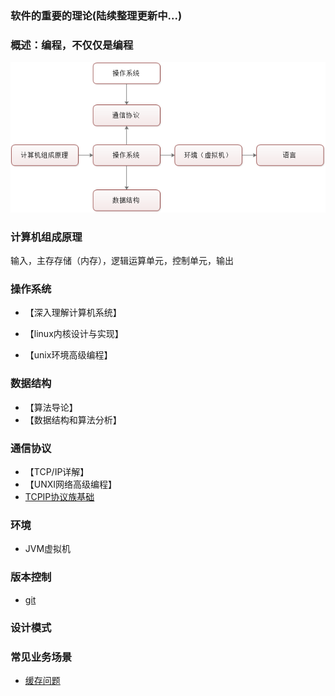 ### 软件的重要的理论(陆续整理更新中...)
### 概述：编程，不仅仅是编程
 ![](/document/summary/summary.png "概述")

### 计算机组成原理
  输入，主存存储（内存），逻辑运算单元，控制单元，输出
### 操作系统
* 【深入理解计算机系统】

* 【linux内核设计与实现】

* 【unix环境高级编程】

### 数据结构
* 【算法导论】
* 【数据结构和算法分析】

### 通信协议
* 【TCP/IP详解】
* 【UNXI网络高级编程】
* <a href="./document/tcpip/01-TCPIP基础.md">TCPIP协议族基础</a>

### 环境
* JVM虚拟机

### 版本控制
* <a href="./document/version/git.md">git</a>


### 设计模式

### 常见业务场景
* <a href="./document/cache/cache.md">缓存问题</a>



